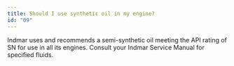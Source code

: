 ```yaml
---
title: Should I use synthetic oil in my engine?
id: "09"
---
```

Indmar uses and recommends a semi-synthetic oil meeting the API rating of SN for use in all its engines.  Consult your Indmar Service Manual for specified fluids.
